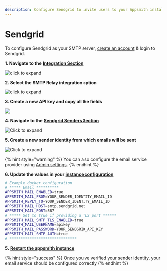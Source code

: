 ```yaml
---
description: Configure Sendgrid to invite users to your Appsmith installation
---
```


# Sendgrid

To configure Sendgrid as your SMTP server, [create an account](https://signup.sendgrid.com/) & login to Sendgrid.

**1. Navigate to the** [**Integration Section**](https://app.sendgrid.com/guide/integrate)

![click to expand](../../../../.gitbook/assets/sendgrid-welcome.png)

**2. Select the SMTP Relay integration option**

![click to expand](../../../../.gitbook/assets/sendgrid-smtp.png)

**3. Create a new API key and copy all the fields**

![](<../../../../.gitbook/assets/sendgrid-apikey (1).png>)

**4. Navigate to the** [**Sendgrid Senders Section**](https://app.sendgrid.com/settings/sender\_auth/senders)

![Click to expand](<../../../../.gitbook/assets/sendgrid senders.png>)

**5. Create a new sender identity from which emails will be sent**

![Click to expand](<../../../../.gitbook/assets/sendgrid create sender.png>)

{% hint style="warning" %}
You can also configure the email service provider using [Admin settings](./#configure-using-admin-settings).
{% endhint %}

**6. Update the values in your** [**instance configuration**](../)

```bash
# Example docker configuration
# ***** Email **********
APPSMITH_MAIL_ENABLED=true
APPSMITH_MAIL_FROM=YOUR_SENDER_IDENTITY_EMAIL_ID
APPSMITH_REPLY_TO=YOUR_SENDER_IDENTITY_EMAIL_ID
APPSMITH_MAIL_HOST=smtp.sendgrid.net
APPSMITH_MAIL_PORT=587
# ***** Set to true if providing a TLS port ******
APPSMITH_MAIL_SMTP_TLS_ENABLED=true
APPSMITH_MAIL_USERNAME=apikey
APPSMITH_MAIL_PASSWORD=YOUR_SENDGRID_API_KEY
APPSMITH_MAIL_SMTP_AUTH=true
# ******************************
```

**5.** [**Restart the appsmith instance**](../)

{% hint style="success" %}
Once you've verified your sender identity, your email service should be configured correctly
{% endhint %}
